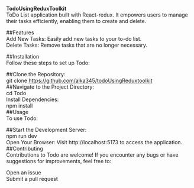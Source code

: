 <b>TodoUsingReduxToolkit </b><br/>
ToDo List application built with React-redux. It empowers users to manage their tasks efficiently, enabling them to create and delete.<br/>

##Features <br/>
Add New Tasks: Easily add new tasks to your to-do list.<br/>
Delete Tasks: Remove tasks that are no longer necessary.<br/>

##Installation <br/>
Follow these steps to set up Todo:<br/>

##Clone the Repository: <br/>
git clone https://github.com/alka345/todoUsingReduxtoolkit<br/>
##Navigate to the Project Directory: <br/>
cd Todo <br/>
Install Dependencies: <br/>
npm install<br/>
##Usage<br/>
To use Todo:<br/>

##Start the Development Server:<br/>
npm run dev <br/>
Open Your Browser: Visit http://localhost:5173 to access the application.<br/>
##Contributing<br/>
Contributions to Todo are welcome! If you encounter any bugs or have suggestions for improvements, feel free to:<br/>

Open an issue<br/>
Submit a pull request
<br/>
